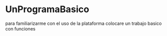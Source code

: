 # UnProgramaBasico
para familiarizarme con el uso de la plataforma colocare un trabajo basico con funciones
